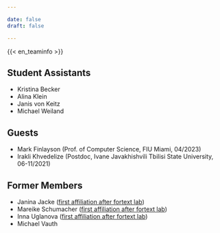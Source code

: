 ```yaml
---

date: false
draft: false

---
```


{{< en_teaminfo >}}
## Student Assistants
- Kristina Becker	
- Alina Klein		
- Janis von Keitz
- Michael Weiland	



## Guests
- Mark Finlayson (Prof. of Computer Science, FIU Miami, 04/2023)
- Irakli Khvedelize (Postdoc, Ivane Javakhishvili Tbilisi State University, 06-11/2021)


## Former Members
- Janina Jacke ([first affiliation after fortext lab](https://www.uni-goettingen.de/de/651696.html))
- Mareike Schumacher ([first affiliation after fortext lab](https://www.uni-regensburg.de/sprache-literatur-kultur/professur-digital-humanities/startseite/index.html))
- Inna Uglanova ([first affiliation after fortext lab](https://www.intern.tu-darmstadt.de/verwaltung/dez_viii/kontakte_dezernat_viii/kontakte_dezernat_viii_detail_182720.de.jsp))
- Michael Vauth

</br>
